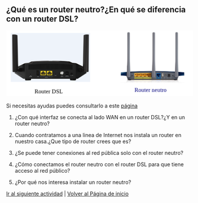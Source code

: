 ## ¿Qué es un router neutro?¿En qué se diferencia con un router DSL?
![Reinicia la página para volver a cargar el imagen](imagen/router1.png)

Si necesitas ayudas puedes consultarlo a este [página](https://www.rankia.com/foros/internet-telefonia-movil/temas/2930289-router-neutro-que-para-sirve)

1. ¿Con qué interfaz se conecta al lado WAN en un router DSL?¿Y en un router neutro?

2. Cuando contratamos a una linea de Internet nos instala un router en nuestro casa.¿Que tipo de router crees que es?

3. ¿Se puede tener conexiones al red pública solo con el router neutro?

4. ¿Cómo conectamos el router neutro con el router DSL para que tiene acceso al red público?

5. ¿Por qué nos interesa instalar un router neutro?

[Ir al siguiente actividad](ActividadRQ5.2.md) | [Volver al Página de inicio](inicio.md)
